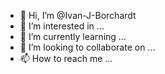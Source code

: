 - 👋 Hi, I’m @Ivan-J-Borchardt
- 👀 I’m interested in ...
- 🌱 I’m currently learning ...
- 💞️ I’m looking to collaborate on ...
- 📫 How to reach me ...

<!---
Ivan-J-Borchardt/Ivan-J-Borchardt is a ✨ special ✨ repository because its `README.md` (this file) appears on your GitHub profile.
You can click the Preview link to take a look at your changes.
--->
